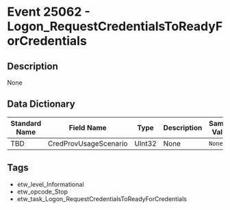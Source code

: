 # Event 25062 - Logon_RequestCredentialsToReadyForCredentials

## Description
None

## Data Dictionary
|Standard Name|Field Name|Type|Description|Sample Value|
|---|---|---|---|---|
|TBD|CredProvUsageScenario|UInt32|None|`None`|

## Tags
* etw_level_Informational
* etw_opcode_Stop
* etw_task_Logon_RequestCredentialsToReadyForCredentials